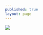 ```yaml
---
published: true
layout: page
---
```



![]({{site.baseurl}}/data/images/5/atouts/05_ATOUT_POPPP_5.jpg)
